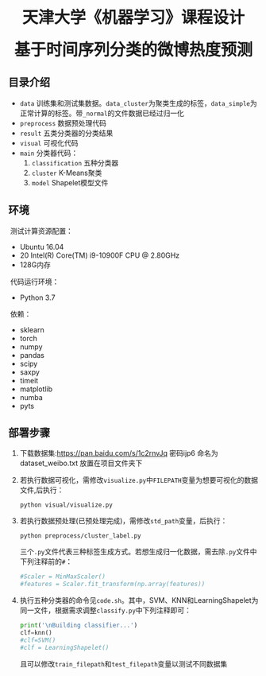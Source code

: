 <h1><div align = "center"><font size="6"><b>天津大学《机器学习》课程设计</b></font></div></h1>
<div align = "center"><font size="6"><b>基于时间序列分类的微博热度预测</b></font></div>

## 目录介绍

- `data`  训练集和测试集数据。`data_cluster`为聚类生成的标签，`data_simple`为正常计算的标签。带`_normal`的文件数据已经过归一化
- `preprocess` 数据预处理代码
- `result` 五类分类器的分类结果
- `visual` 可视化代码
- `main` 分类器代码：
  1.  `classification` 五种分类器
  2. `cluster` K-Means聚类
  3. `model` Shapelet模型文件

## 环境

​	测试计算资源配置：

- Ubuntu 16.04  
- 20  Intel(R) Core(TM) i9-10900F CPU @ 2.80GHz
- 128G内存

​	代码运行环境：

- Python 3.7

​	依赖：

- sklearn
- torch
- numpy
- pandas
- scipy
- saxpy
- timeit
- matplotlib
- numba
- pyts

## 部署步骤

1. 下载数据集:https://pan.baidu.com/s/1c2rnvJq 密码ijp6 
命名为dataset_weibo.txt 放置在项目文件夹下

2. 若执行数据可视化，需修改`visualize.py`中`FILEPATH`变量为想要可视化的数据文件,后执行：

   ```shell
   python visual/visualize.py
   ```

3. 若执行数据预处理(已预处理完成)，需修改`std_path`变量，后执行：

   ```shell
   python preprocess/cluster_label.py
   ```
   三个`.py`文件代表三种标签生成方式。若想生成归一化数据，需去除`.py`文件中下列注释前的`#`：

   ```python
   #Scaler = MinMaxScaler()
   #features = Scaler.fit_transform(np.array(features))
   ```

4. 执行五种分类器的命令见`code.sh`。其中，SVM、KNN和LearningShapelet为同一文件，根据需求调整`classify.py`中下列注释即可：

   ```python
   print('\nBuilding classifier...')
   clf=knn()
   #clf=SVM()
   #clf = LearningShapelet()
   ```

   且可以修改`train_filepath`和`test_filepath`变量以测试不同数据集
